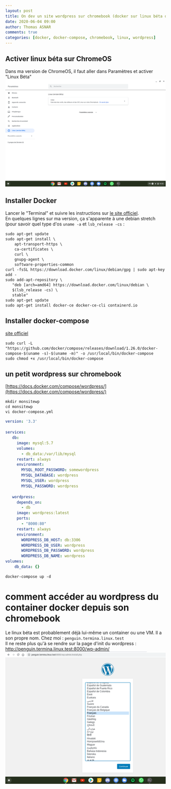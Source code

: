 ```yaml
---
layout: post
title: On dev un site wordpress sur chromebook (docker sur linux béta de chromebook)
date: 2020-06-04 09:00
author: Thomas ASNAR
comments: true
categories: [docker, docker-compose, chromebook, linux, wordpress]
---
```

## Activer linux béta sur ChromeOS
Dans ma version de ChromeOS, il faut aller dans Paramètres et activer "Linux Béta"
![dev_chromebook_docker_wordpress_activelinux.png](/wp-content/uploads/dev_chromebook_docker_wordpress_activelinux.png)
## Installer Docker
Lancer le "Terminal" et suivre les instructions sur [le site officiel](https://docs.docker.com/engine/install/debian/).  
En quelques lignes sur ma version, ça s'apparente à une debian stretch (pour savoir quel type d'os `uname -a` et `lsb_release -cs` :  
```shell
sudo apt-get update
sudo apt-get install \
    apt-transport-https \
    ca-certificates \
    curl \
    gnupg-agent \
    software-properties-common
curl -fsSL https://download.docker.com/linux/debian/gpg | sudo apt-key add -
sudo add-apt-repository \
   "deb [arch=amd64] https://download.docker.com/linux/debian \
   $(lsb_release -cs) \
   stable"
sudo apt-get update
sudo apt-get install docker-ce docker-ce-cli containerd.io   
```
## Installer docker-compose
[site officiel](https://docs.docker.com/compose/install/)
```shell
sudo curl -L "https://github.com/docker/compose/releases/download/1.26.0/docker-compose-$(uname -s)-$(uname -m)" -o /usr/local/bin/docker-compose
sudo chmod +x /usr/local/bin/docker-compose
```
## un petit wordpress sur chromebook
[https://docs.docker.com/compose/wordpress/](https://docs.docker.com/compose/wordpress/)  
```shell
mkdir monsitewp
cd monsitewp
vi docker-compose.yml
```
```yml
version: '3.3'

services:
   db:
     image: mysql:5.7
     volumes:
       - db_data:/var/lib/mysql
     restart: always
     environment:
       MYSQL_ROOT_PASSWORD: somewordpress
       MYSQL_DATABASE: wordpress
       MYSQL_USER: wordpress
       MYSQL_PASSWORD: wordpress

   wordpress:
     depends_on:
       - db
     image: wordpress:latest
     ports:
       - "8000:80"
     restart: always
     environment:
       WORDPRESS_DB_HOST: db:3306
       WORDPRESS_DB_USER: wordpress
       WORDPRESS_DB_PASSWORD: wordpress
       WORDPRESS_DB_NAME: wordpress
volumes:
    db_data: {}
```
```shell
docker-compose up -d
```
# comment accéder au wordpress du container docker depuis son chromebook
Le linux béta est probablement déjà lui-même un container ou une VM. Il a son propre nom. Chez moi : `penguin.termina.linux.test`  
Il ne reste plus qu'à se rendre sur la page d'init du wordpress : http://penguin.termina.linux.test:8000/wp-admin/  
![dev_chromebook_docker_wordpress_address.png](/wp-content/uploads/dev_chromebook_docker_wordpress_address.png)
